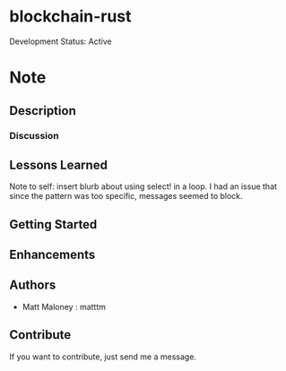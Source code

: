 # blockchain-rust

Development Status: Active

# Note

## Description

### Discussion

## Lessons Learned

Note to self: insert blurb about using select! in a loop. I had an issue that since the pattern was too specific, messages seemed to block.
## Getting Started

## Enhancements


## Authors

-   Matt Maloney : matttm

## Contribute

If you want to contribute, just send me a message.

